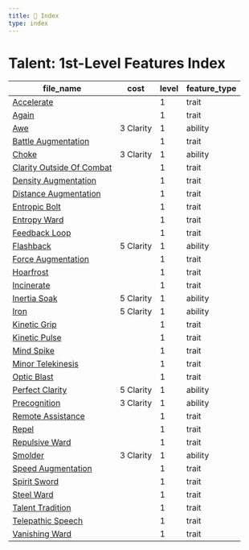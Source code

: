 ```yaml
---
title: 📑 Index
type: index
---
```


# Talent: 1st-Level Features Index

| file_name                                                    | cost      | level | feature_type |
| ------------------------------------------------------------ | --------- | ----- | ------------ |
| [Accelerate](Accelerate)                                     |           | 1     | trait        |
| [Again](Again)                                               |           | 1     | trait        |
| [Awe](Awe)                                                   | 3 Clarity | 1     | ability      |
| [Battle Augmentation](Battle%20Augmentation)                 |           | 1     | trait        |
| [Choke](Choke)                                               | 3 Clarity | 1     | ability      |
| [Clarity Outside Of Combat](Clarity%20Outside%20Of%20Combat) |           | 1     | trait        |
| [Density Augmentation](Density%20Augmentation)               |           | 1     | trait        |
| [Distance Augmentation](Distance%20Augmentation)             |           | 1     | trait        |
| [Entropic Bolt](Entropic%20Bolt)                             |           | 1     | trait        |
| [Entropy Ward](Entropy%20Ward)                               |           | 1     | trait        |
| [Feedback Loop](Feedback%20Loop)                             |           | 1     | trait        |
| [Flashback](Flashback)                                       | 5 Clarity | 1     | ability      |
| [Force Augmentation](Force%20Augmentation)                   |           | 1     | trait        |
| [Hoarfrost](Hoarfrost)                                       |           | 1     | trait        |
| [Incinerate](Incinerate)                                     |           | 1     | trait        |
| [Inertia Soak](Inertia%20Soak)                               | 5 Clarity | 1     | ability      |
| [Iron](Iron)                                                 | 5 Clarity | 1     | ability      |
| [Kinetic Grip](Kinetic%20Grip)                               |           | 1     | trait        |
| [Kinetic Pulse](Kinetic%20Pulse)                             |           | 1     | trait        |
| [Mind Spike](Mind%20Spike)                                   |           | 1     | trait        |
| [Minor Telekinesis](Minor%20Telekinesis)                     |           | 1     | trait        |
| [Optic Blast](Optic%20Blast)                                 |           | 1     | trait        |
| [Perfect Clarity](Perfect%20Clarity)                         | 5 Clarity | 1     | ability      |
| [Precognition](Precognition)                                 | 3 Clarity | 1     | ability      |
| [Remote Assistance](Remote%20Assistance)                     |           | 1     | trait        |
| [Repel](Repel)                                               |           | 1     | trait        |
| [Repulsive Ward](Repulsive%20Ward)                           |           | 1     | trait        |
| [Smolder](Smolder)                                           | 3 Clarity | 1     | ability      |
| [Speed Augmentation](Speed%20Augmentation)                   |           | 1     | trait        |
| [Spirit Sword](Spirit%20Sword)                               |           | 1     | trait        |
| [Steel Ward](Steel%20Ward)                                   |           | 1     | trait        |
| [Talent Tradition](Talent%20Tradition)                       |           | 1     | trait        |
| [Telepathic Speech](Telepathic%20Speech)                     |           | 1     | trait        |
| [Vanishing Ward](Vanishing%20Ward)                           |           | 1     | trait        |
